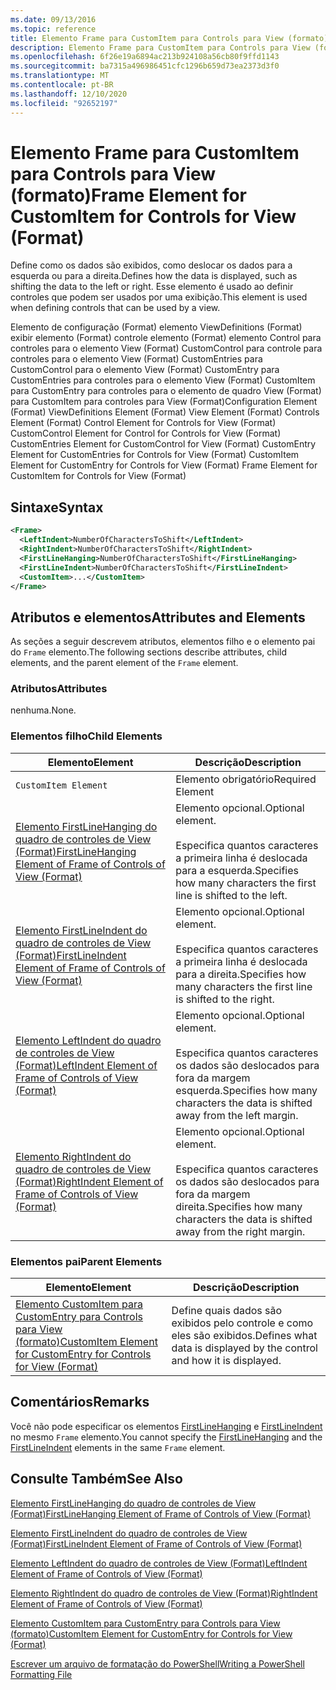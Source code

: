 ```yaml
---
ms.date: 09/13/2016
ms.topic: reference
title: Elemento Frame para CustomItem para Controls para View (formato)
description: Elemento Frame para CustomItem para Controls para View (formato)
ms.openlocfilehash: 6f26e19a6894ac213b924108a56cb80f9ffd1143
ms.sourcegitcommit: ba7315a496986451cfc1296b659d73ea2373d3f0
ms.translationtype: MT
ms.contentlocale: pt-BR
ms.lasthandoff: 12/10/2020
ms.locfileid: "92652197"
---
```

# <a name="frame-element-for-customitem-for-controls-for-view-format"></a><span data-ttu-id="1e1e3-103">Elemento Frame para CustomItem para Controls para View (formato)</span><span class="sxs-lookup"><span data-stu-id="1e1e3-103">Frame Element for CustomItem for Controls for View (Format)</span></span>

<span data-ttu-id="1e1e3-104">Define como os dados são exibidos, como deslocar os dados para a esquerda ou para a direita.</span><span class="sxs-lookup"><span data-stu-id="1e1e3-104">Defines how the data is displayed, such as shifting the data to the left or right.</span></span> <span data-ttu-id="1e1e3-105">Esse elemento é usado ao definir controles que podem ser usados por uma exibição.</span><span class="sxs-lookup"><span data-stu-id="1e1e3-105">This element is used when defining controls that can be used by a view.</span></span>

<span data-ttu-id="1e1e3-106">Elemento de configuração (Format) elemento ViewDefinitions (Format) exibir elemento (Format) controle elemento (Format) elemento Control para controles para o elemento View (Format) CustomControl para controle para controles para o elemento View (Format) CustomEntries para CustomControl para o elemento View (Format) CustomEntry para CustomEntries para controles para o elemento View (Format) CustomItem para CustomEntry para controles para o elemento de quadro View (Format) para CustomItem para controles para View (Format)</span><span class="sxs-lookup"><span data-stu-id="1e1e3-106">Configuration Element (Format) ViewDefinitions Element (Format) View Element (Format) Controls Element (Format) Control Element for Controls for View (Format) CustomControl Element for Control for Controls for View (Format) CustomEntries Element for CustomControl for View (Format) CustomEntry Element for CustomEntries for Controls for View (Format) CustomItem Element for CustomEntry for Controls for View (Format) Frame Element for CustomItem for Controls for View (Format)</span></span>

## <a name="syntax"></a><span data-ttu-id="1e1e3-107">Sintaxe</span><span class="sxs-lookup"><span data-stu-id="1e1e3-107">Syntax</span></span>

```xml
<Frame>
  <LeftIndent>NumberOfCharactersToShift</LeftIndent>
  <RightIndent>NumberOfCharactersToShift</RightIndent>
  <FirstLineHanging>NumberOfCharactersToShift</FirstLineHanging>
  <FirstLineIndent>NumberOfCharactersToShift</FirstLineIndent>
  <CustomItem>...</CustomItem>
</Frame>
```

## <a name="attributes-and-elements"></a><span data-ttu-id="1e1e3-108">Atributos e elementos</span><span class="sxs-lookup"><span data-stu-id="1e1e3-108">Attributes and Elements</span></span>

<span data-ttu-id="1e1e3-109">As seções a seguir descrevem atributos, elementos filho e o elemento pai do `Frame` elemento.</span><span class="sxs-lookup"><span data-stu-id="1e1e3-109">The following sections describe attributes, child elements, and the parent element of the `Frame` element.</span></span>

### <a name="attributes"></a><span data-ttu-id="1e1e3-110">Atributos</span><span class="sxs-lookup"><span data-stu-id="1e1e3-110">Attributes</span></span>

<span data-ttu-id="1e1e3-111">nenhuma.</span><span class="sxs-lookup"><span data-stu-id="1e1e3-111">None.</span></span>

### <a name="child-elements"></a><span data-ttu-id="1e1e3-112">Elementos filho</span><span class="sxs-lookup"><span data-stu-id="1e1e3-112">Child Elements</span></span>

|<span data-ttu-id="1e1e3-113">Elemento</span><span class="sxs-lookup"><span data-stu-id="1e1e3-113">Element</span></span>|<span data-ttu-id="1e1e3-114">Descrição</span><span class="sxs-lookup"><span data-stu-id="1e1e3-114">Description</span></span>|
|-------------|-----------------|
|`CustomItem Element`|<span data-ttu-id="1e1e3-115">Elemento obrigatório</span><span class="sxs-lookup"><span data-stu-id="1e1e3-115">Required Element</span></span>|
|[<span data-ttu-id="1e1e3-116">Elemento FirstLineHanging do quadro de controles de View (Format)</span><span class="sxs-lookup"><span data-stu-id="1e1e3-116">FirstLineHanging Element of Frame of Controls of View (Format)</span></span>](./firstlinehanging-element-for-frame-for-controls-for-view-format.md)|<span data-ttu-id="1e1e3-117">Elemento opcional.</span><span class="sxs-lookup"><span data-stu-id="1e1e3-117">Optional element.</span></span><br /><br /> <span data-ttu-id="1e1e3-118">Especifica quantos caracteres a primeira linha é deslocada para a esquerda.</span><span class="sxs-lookup"><span data-stu-id="1e1e3-118">Specifies how many characters the first line is shifted to the left.</span></span>|
|[<span data-ttu-id="1e1e3-119">Elemento FirstLineIndent do quadro de controles de View (Format)</span><span class="sxs-lookup"><span data-stu-id="1e1e3-119">FirstLineIndent Element of Frame of Controls of View (Format)</span></span>](./firstlineindent-element-for-frame-for-controls-for-view-format.md)|<span data-ttu-id="1e1e3-120">Elemento opcional.</span><span class="sxs-lookup"><span data-stu-id="1e1e3-120">Optional element.</span></span><br /><br /> <span data-ttu-id="1e1e3-121">Especifica quantos caracteres a primeira linha é deslocada para a direita.</span><span class="sxs-lookup"><span data-stu-id="1e1e3-121">Specifies how many characters the first line is shifted to the right.</span></span>|
|[<span data-ttu-id="1e1e3-122">Elemento LeftIndent do quadro de controles de View (Format)</span><span class="sxs-lookup"><span data-stu-id="1e1e3-122">LeftIndent Element of Frame of Controls of View (Format)</span></span>](./leftindent-element-for-frame-for-controls-for-view-format.md)|<span data-ttu-id="1e1e3-123">Elemento opcional.</span><span class="sxs-lookup"><span data-stu-id="1e1e3-123">Optional element.</span></span><br /><br /> <span data-ttu-id="1e1e3-124">Especifica quantos caracteres os dados são deslocados para fora da margem esquerda.</span><span class="sxs-lookup"><span data-stu-id="1e1e3-124">Specifies how many characters the data is shifted away from the left margin.</span></span>|
|[<span data-ttu-id="1e1e3-125">Elemento RightIndent do quadro de controles de View (Format)</span><span class="sxs-lookup"><span data-stu-id="1e1e3-125">RightIndent Element of Frame of Controls of View (Format)</span></span>](./rightindent-element-for-frame-for-controls-for-view-format.md)|<span data-ttu-id="1e1e3-126">Elemento opcional.</span><span class="sxs-lookup"><span data-stu-id="1e1e3-126">Optional element.</span></span><br /><br /> <span data-ttu-id="1e1e3-127">Especifica quantos caracteres os dados são deslocados para fora da margem direita.</span><span class="sxs-lookup"><span data-stu-id="1e1e3-127">Specifies how many characters the data is shifted away from the right margin.</span></span>|

### <a name="parent-elements"></a><span data-ttu-id="1e1e3-128">Elementos pai</span><span class="sxs-lookup"><span data-stu-id="1e1e3-128">Parent Elements</span></span>

|<span data-ttu-id="1e1e3-129">Elemento</span><span class="sxs-lookup"><span data-stu-id="1e1e3-129">Element</span></span>|<span data-ttu-id="1e1e3-130">Descrição</span><span class="sxs-lookup"><span data-stu-id="1e1e3-130">Description</span></span>|
|-------------|-----------------|
|[<span data-ttu-id="1e1e3-131">Elemento CustomItem para CustomEntry para Controls para View (formato)</span><span class="sxs-lookup"><span data-stu-id="1e1e3-131">CustomItem Element for CustomEntry for Controls for View (Format)</span></span>](./customitem-element-for-customentry-for-controls-for-view-format.md)|<span data-ttu-id="1e1e3-132">Define quais dados são exibidos pelo controle e como eles são exibidos.</span><span class="sxs-lookup"><span data-stu-id="1e1e3-132">Defines what data is displayed by the control and how it is displayed.</span></span>|

## <a name="remarks"></a><span data-ttu-id="1e1e3-133">Comentários</span><span class="sxs-lookup"><span data-stu-id="1e1e3-133">Remarks</span></span>

<span data-ttu-id="1e1e3-134">Você não pode especificar os elementos [FirstLineHanging](./firstlinehanging-element-for-frame-for-controls-for-view-format.md) e [FirstLineIndent](./firstlineindent-element-for-frame-for-controls-for-view-format.md) no mesmo `Frame` elemento.</span><span class="sxs-lookup"><span data-stu-id="1e1e3-134">You cannot specify the [FirstLineHanging](./firstlinehanging-element-for-frame-for-controls-for-view-format.md) and the [FirstLineIndent](./firstlineindent-element-for-frame-for-controls-for-view-format.md) elements in the same `Frame` element.</span></span>

## <a name="see-also"></a><span data-ttu-id="1e1e3-135">Consulte Também</span><span class="sxs-lookup"><span data-stu-id="1e1e3-135">See Also</span></span>

[<span data-ttu-id="1e1e3-136">Elemento FirstLineHanging do quadro de controles de View (Format)</span><span class="sxs-lookup"><span data-stu-id="1e1e3-136">FirstLineHanging Element of Frame of Controls of View (Format)</span></span>](./firstlinehanging-element-for-frame-for-controls-for-view-format.md)

[<span data-ttu-id="1e1e3-137">Elemento FirstLineIndent do quadro de controles de View (Format)</span><span class="sxs-lookup"><span data-stu-id="1e1e3-137">FirstLineIndent Element of Frame of Controls of View (Format)</span></span>](./firstlineindent-element-for-frame-for-controls-for-view-format.md)

[<span data-ttu-id="1e1e3-138">Elemento LeftIndent do quadro de controles de View (Format)</span><span class="sxs-lookup"><span data-stu-id="1e1e3-138">LeftIndent Element of Frame of Controls of View (Format)</span></span>](./leftindent-element-for-frame-for-controls-for-view-format.md)

[<span data-ttu-id="1e1e3-139">Elemento RightIndent do quadro de controles de View (Format)</span><span class="sxs-lookup"><span data-stu-id="1e1e3-139">RightIndent Element of Frame of Controls of View (Format)</span></span>](./rightindent-element-for-frame-for-controls-for-view-format.md)

[<span data-ttu-id="1e1e3-140">Elemento CustomItem para CustomEntry para Controls para View (formato)</span><span class="sxs-lookup"><span data-stu-id="1e1e3-140">CustomItem Element for CustomEntry for Controls for View (Format)</span></span>](./customitem-element-for-customentry-for-controls-for-view-format.md)

[<span data-ttu-id="1e1e3-141">Escrever um arquivo de formatação do PowerShell</span><span class="sxs-lookup"><span data-stu-id="1e1e3-141">Writing a PowerShell Formatting File</span></span>](./writing-a-powershell-formatting-file.md)
